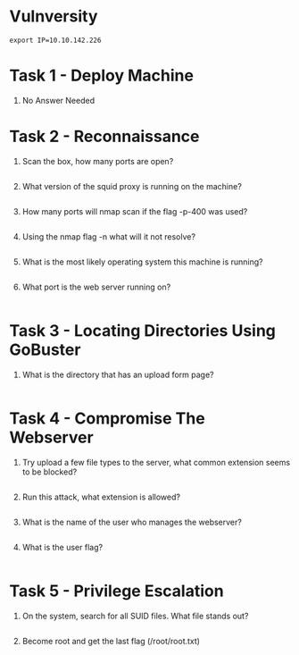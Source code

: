 # Vulnversity

```
export IP=10.10.142.226
```

# Task 1 - Deploy Machine

1. No Answer Needed

# Task 2 - Reconnaissance

1. Scan the box, how many ports are open?

```

```

2. What version of the squid proxy is running on the machine?

```

```

3. How many ports will nmap scan if the flag -p-400 was used?

```

```

4. Using the nmap flag -n what will it not resolve?

```

```

5. What is the most likely operating system this machine is running?

```

```

6. What port is the web server running on?

```

```

# Task 3 - Locating Directories Using GoBuster


1. What is the directory that has an upload form page?

```

```

# Task 4 - Compromise The Webserver

1. Try upload a few file types to the server, what common extension seems to be blocked?

```

```

2. Run this attack, what extension is allowed?

```

```

3. What is the name of the user who manages the webserver?

```

```

4. What is the user flag?

```

```

# Task 5 - Privilege Escalation

1. On the system, search for all SUID files. What file stands out?

```

```

2. Become root and get the last flag (/root/root.txt)

```

```